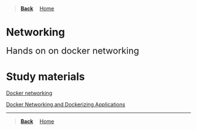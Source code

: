 >**[Back](../README.md)**
&emsp;[Home](/README.md)

# Networking

<font size=5>Hands on on docker networking</font>

# Study materials

[Docker networking](https://capgemini.udemy.com/course/learn-docker/learn/lecture/7894034#overview)

[Docker Networking and Dockerizing Applications](https://capgemini.udemy.com/course/docker-tutorial/learn/lecture/16396228#overview)

---
>**[Back](../README.md)**
&emsp;[Home](/README.md)
